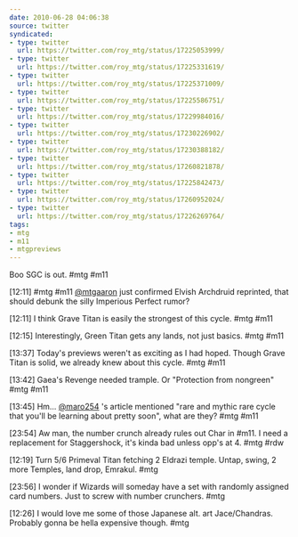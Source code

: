 ```yaml
---
date: 2010-06-28 04:06:38
source: twitter
syndicated:
- type: twitter
  url: https://twitter.com/roy_mtg/status/17225053999/
- type: twitter
  url: https://twitter.com/roy_mtg/status/17225331619/
- type: twitter
  url: https://twitter.com/roy_mtg/status/17225371009/
- type: twitter
  url: https://twitter.com/roy_mtg/status/17225586751/
- type: twitter
  url: https://twitter.com/roy_mtg/status/17229984016/
- type: twitter
  url: https://twitter.com/roy_mtg/status/17230226902/
- type: twitter
  url: https://twitter.com/roy_mtg/status/17230388182/
- type: twitter
  url: https://twitter.com/roy_mtg/status/17260821878/
- type: twitter
  url: https://twitter.com/roy_mtg/status/17225842473/
- type: twitter
  url: https://twitter.com/roy_mtg/status/17260952024/
- type: twitter
  url: https://twitter.com/roy_mtg/status/17226269764/
tags:
- mtg
- m11
- mtgpreviews
---
```


Boo SGC is out. #mtg #m11

<time>[12:11]</time> #mtg #m11 [@mtgaaron](https://twitter.com/mtgaaron/) just confirmed Elvish Archdruid reprinted, that should debunk the silly Imperious Perfect rumor?

<time>[12:11]</time> I think Grave Titan is easily the strongest of this cycle. #mtg #m11

<time>[12:15]</time> Interestingly, Green Titan gets any lands, not just basics. #mtg #m11

<time>[13:37]</time> Today's previews weren't as exciting as I had hoped. Though Grave Titan is solid, we already knew about this cycle. #mtg #m11

<time>[13:42]</time> Gaea's Revenge needed trample. Or "Protection from nongreen" #mtg #m11

<time>[13:45]</time> Hm... [@maro254](https://twitter.com/maro254/) 's article mentioned "rare and mythic rare cycle that you'll be learning about pretty soon", what are they? #mtg #m11

<time>[23:54]</time> Aw man, the number crunch already rules out Char in #m11. I need a replacement for Staggershock, it's kinda bad unless opp's at 4. #mtg #rdw

<time>[12:19]</time> Turn 5/6 Primeval Titan fetching 2 Eldrazi temple. Untap, swing, 2 more Temples, land drop, Emrakul. #mtg

<time>[23:56]</time> I wonder if Wizards will someday have a set with randomly assigned card numbers. Just to screw with number crunchers. #mtg

<time>[12:26]</time> I would love me some of those Japanese alt. art Jace/Chandras. Probably gonna be hella expensive though. #mtg
